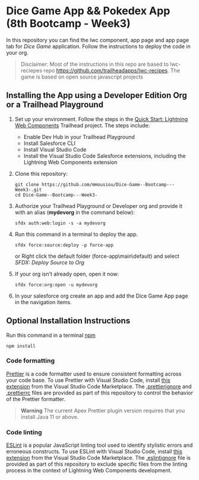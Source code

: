 # Dice Game App && Pokedex App (8th Bootcamp - Week3)

In this repository you can find the lwc component, app page and app page tab for *Dice Game* application. Follow the instructions to deploy the code in your org.

>Disclaimer: Most of the instructions in this repo are based to lwc-reciepes repo https://github.com/trailheadapps/lwc-recipes. The game is based on open source javascript projects 

## Installing the App using a Developer Edition Org or a Trailhead Playground

1. Set up your environment. Follow the steps in the [Quick Start: Lightning Web Components](https://trailhead.salesforce.com/content/learn/projects/quick-start-lightning-web-components/) Trailhead project. The steps include:

   - Enable Dev Hub in your Trailhead Playground
   - Install Salesforce CLI
   - Install Visual Studio Code
   - Install the Visual Studio Code Salesforce extensions, including the Lightning Web Components extension

1. Clone this repository:

   ```
   git clone https://github.com/mmousiou/Dice-Game--Bootcamp---Week3-.git
   cd Dice-Game--Bootcamp---Week3-
   ```

1. Authorize your Trailhead Playground or Developer org and provide it with an alias (**mydevorg** in the command below):

   ```
   sfdx auth:web:login -s -a mydevorg
   ```

1. Run this command in a terminal to deploy the app.

   ```
   sfdx force:source:deploy -p force-app
   ```
   
   or Right click the default folder (force-app\main\default) and select *SFDX: Deploy Source to Org*

1. If your org isn't already open, open it now:

   ```
   sfdx force:org:open -u mydevorg
   ```

1. In your salesforce org create an app and add the Dice Game App page in the navigation items.


## Optional Installation Instructions

Run this command in a terminal [npm](https://docs.npmjs.com/)

```
npm install
```

### Code formatting

[Prettier](https://prettier.io/) is a code formatter used to ensure consistent formatting across your code base. To use Prettier with Visual Studio Code, install [this extension](https://marketplace.visualstudio.com/items?itemName=esbenp.prettier-vscode) from the Visual Studio Code Marketplace. The [.prettierignore](/.prettierignore) and [.prettierrc](/.prettierrc) files are provided as part of this repository to control the behavior of the Prettier formatter.

> **Warning**
> The current Apex Prettier plugin version requires that you install Java 11 or above.

### Code linting

[ESLint](https://eslint.org/) is a popular JavaScript linting tool used to identify stylistic errors and erroneous constructs. To use ESLint with Visual Studio Code, install [this extension](https://marketplace.visualstudio.com/items?itemName=salesforce.salesforcedx-vscode-lwc) from the Visual Studio Code Marketplace. The [.eslintignore](/.eslintignore) file is provided as part of this repository to exclude specific files from the linting process in the context of Lightning Web Components development.
